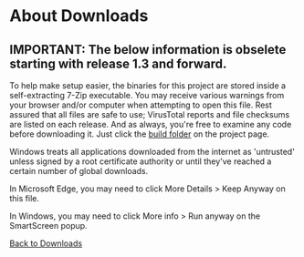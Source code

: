 # About Downloads

## IMPORTANT: The below information is obselete starting with release 1.3 and forward.

To help make setup easier, the binaries for this project are stored inside a self-extracting 7-Zip executable. You may receive various warnings from your browser and/or computer when attempting to open this file. Rest assured that all files are safe to use; VirusTotal reports and file checksums are listed on each release. And as always, you're free to examine any code before downloading it. Just click the [build folder](https://github.com/Tech-How/YouTube-Music-Downloader/tree/main/build) on the project page.


Windows treats all applications downloaded from the internet as 'untrusted' unless signed by a root certificate authority or until they've reached a certain number of global downloads.

In Microsoft Edge, you may need to click More Details > Keep Anyway on this file.

In Windows, you may need to click More info > Run anyway on the SmartScreen popup.

[Back to Downloads](https://github.com/Tech-How/YouTube-Music-Downloader/releases)
